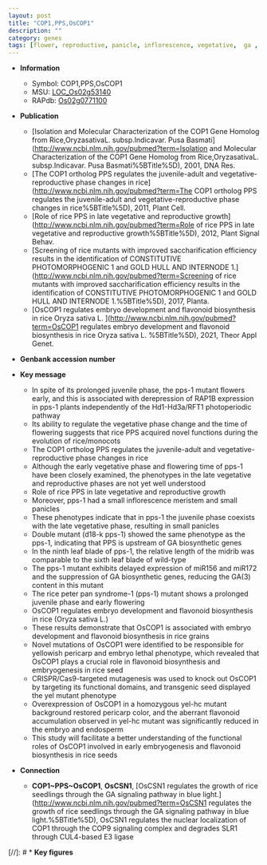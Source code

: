 ```yaml
---
layout: post
title: "COP1,PPS,OsCOP1"
description: ""
category: genes
tags: [flower, reproductive, panicle, inflorescence, vegetative,  ga , growth, leaf, meristem, flowering time, development, seed, endosperm, flavonoid, pericarp]
---
```


* **Information**  
    + Symbol: COP1,PPS,OsCOP1  
    + MSU: [LOC_Os02g53140](http://rice.uga.edu/cgi-bin/ORF_infopage.cgi?orf=LOC_Os02g53140)  
    + RAPdb: [Os02g0771100](https://rapdb.dna.affrc.go.jp/locus/?name=Os02g0771100)  

* **Publication**  
    + [Isolation and Molecular Characterization of the COP1 Gene Homolog from Rice,OryzasativaL. subsp.Indicavar. Pusa Basmati](http://www.ncbi.nlm.nih.gov/pubmed?term=Isolation and Molecular Characterization of the COP1 Gene Homolog from Rice,OryzasativaL. subsp.Indicavar. Pusa Basmati%5BTitle%5D), 2001, DNA Res.
    + [The COP1 ortholog PPS regulates the juvenile-adult and vegetative-reproductive phase changes in rice](http://www.ncbi.nlm.nih.gov/pubmed?term=The COP1 ortholog PPS regulates the juvenile-adult and vegetative-reproductive phase changes in rice%5BTitle%5D), 2011, Plant Cell.
    + [Role of rice PPS in late vegetative and reproductive growth](http://www.ncbi.nlm.nih.gov/pubmed?term=Role of rice PPS in late vegetative and reproductive growth%5BTitle%5D), 2012, Plant Signal Behav.
    + [Screening of rice mutants with improved saccharification efficiency results in the identification of CONSTITUTIVE PHOTOMORPHOGENIC 1 and GOLD HULL AND INTERNODE 1.](http://www.ncbi.nlm.nih.gov/pubmed?term=Screening of rice mutants with improved saccharification efficiency results in the identification of CONSTITUTIVE PHOTOMORPHOGENIC 1 and GOLD HULL AND INTERNODE 1.%5BTitle%5D), 2017, Planta.
    + [OsCOP1 regulates embryo development and flavonoid biosynthesis in rice Oryza sativa L. ](http://www.ncbi.nlm.nih.gov/pubmed?term=OsCOP1 regulates embryo development and flavonoid biosynthesis in rice Oryza sativa L. %5BTitle%5D), 2021, Theor Appl Genet.

* **Genbank accession number**  

* **Key message**  
    + In spite of its prolonged juvenile phase, the pps-1 mutant flowers early, and this is associated with derepression of RAP1B expression in pps-1 plants independently of the Hd1-Hd3a/RFT1 photoperiodic pathway
    + Its ability to regulate the vegetative phase change and the time of flowering suggests that rice PPS acquired novel functions during the evolution of rice/monocots
    + The COP1 ortholog PPS regulates the juvenile-adult and vegetative-reproductive phase changes in rice
    + Although the early vegetative phase and flowering time of pps-1 have been closely examined, the phenotypes in the late vegetative and reproductive phases are not yet well understood
    + Role of rice PPS in late vegetative and reproductive growth
    + Moreover, pps-1 had a small inflorescence meristem and small panicles
    + These phenotypes indicate that in pps-1 the juvenile phase coexists with the late vegetative phase, resulting in small panicles
    + Double mutant (d18-k pps-1) showed the same phenotype as the pps-1, indicating that PPS is upstream of GA biosynthetic genes
    + In the ninth leaf blade of pps-1, the relative length of the midrib was comparable to the sixth leaf blade of wild-type
    + The pps-1 mutant exhibits delayed expression of miR156 and miR172 and the suppression of GA biosynthetic genes, reducing the GA(3) content in this mutant
    + The rice peter pan syndrome-1 (pps-1) mutant shows a prolonged juvenile phase and early flowering
    + OsCOP1 regulates embryo development and flavonoid biosynthesis in rice (Oryza sativa L.)
    + These results demonstrate that OsCOP1 is associated with embryo development and flavonoid biosynthesis in rice grains
    + Novel mutations of OsCOP1 were identified to be responsible for yellowish pericarp and embryo lethal phenotype, which revealed that OsCOP1 plays a crucial role in flavonoid biosynthesis and embryogenesis in rice seed
    + CRISPR/Cas9-targeted mutagenesis was used to knock out OsCOP1 by targeting its functional domains, and transgenic seed displayed the yel mutant phenotype
    + Overexpression of OsCOP1 in a homozygous yel-hc mutant background restored pericarp color, and the aberrant flavonoid accumulation observed in yel-hc mutant was significantly reduced in the embryo and endosperm
    + This study will facilitate a better understanding of the functional roles of OsCOP1 involved in early embryogenesis and flavonoid biosynthesis in rice seeds

* **Connection**  
    + __COP1~PPS~OsCOP1__, __OsCSN1__, [OsCSN1 regulates the growth of rice seedlings through the GA signaling pathway in blue light.](http://www.ncbi.nlm.nih.gov/pubmed?term=OsCSN1 regulates the growth of rice seedlings through the GA signaling pathway in blue light.%5BTitle%5D),  OsCSN1 regulates the nuclear localization of COP1 through the COP9 signaling complex and degrades SLR1 through CUL4-based E3 ligase

[//]: # * **Key figures**  


